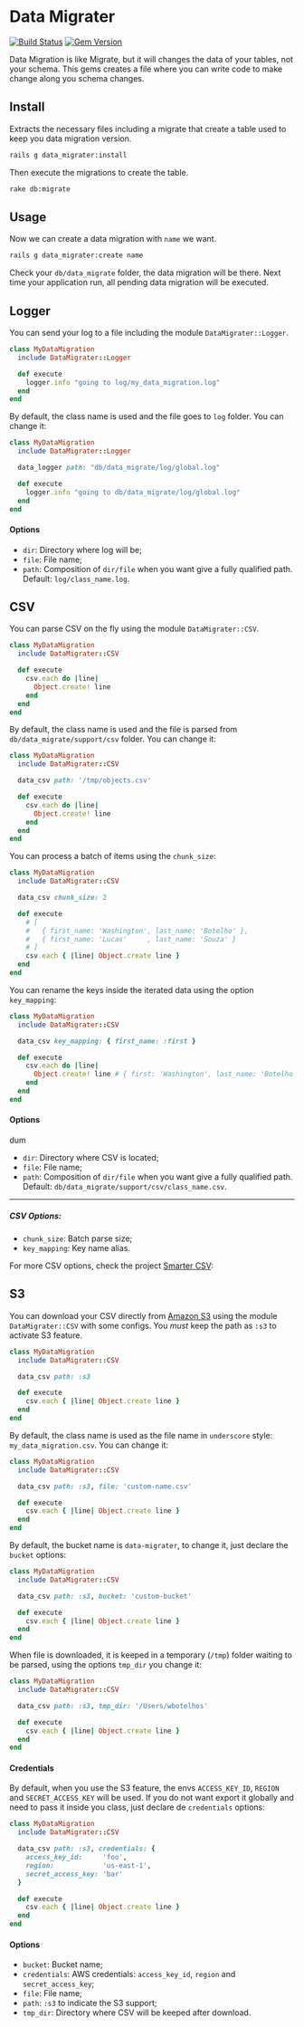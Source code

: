 # Data Migrater

[![Build Status](https://travis-ci.org/getninjas/data_migrater.svg)](https://travis-ci.org/getninjas/data_migrater)
[![Gem Version](https://badge.fury.io/rb/data_migrater.svg)](https://badge.fury.io/rb/data_migrater)

Data Migration is like Migrate, but it will changes the data of your tables,
not your schema. This gems creates a file where you can write code to make
change along you schema changes.

## Install

Extracts the necessary files including a migrate that create a table used
to keep you data migration version.

```bash
rails g data_migrater:install
```

Then execute the migrations to create the table.

```bash
rake db:migrate
```

## Usage

Now we can create a data migration with `name` we want.

```bash
rails g data_migrater:create name
```

Check your `db/data_migrate` folder, the data migration will be there.
Next time your application run, all pending data migration will be executed.

## Logger

You can send your log to a file including the module `DataMigrater::Logger`.

```ruby
class MyDataMigration
  include DataMigrater::Logger

  def execute
    logger.info "going to log/my_data_migration.log"
  end
end
```

By default, the class name is used and the file goes to `log` folder. You can change it:

```ruby
class MyDataMigration
  include DataMigrater::Logger

  data_logger path: "db/data_migrate/log/global.log"

  def execute
    logger.info "going to db/data_migrate/log/global.log"
  end
end
```

#### Options

- `dir`: Directory where log will be;
- `file`: File name;
- `path`: Composition of `dir/file` when you want give a fully qualified path. Default: `log/class_name.log`.

## CSV

You can parse CSV on the fly using the module `DataMigrater::CSV`.

```ruby
class MyDataMigration
  include DataMigrater::CSV

  def execute
    csv.each do |line|
      Object.create! line
    end
  end
end
```

By default, the class name is used and the file is parsed from `db/data_migrate/support/csv` folder. You can change it:

```ruby
class MyDataMigration
  include DataMigrater::CSV

  data_csv path: '/tmp/objects.csv'

  def execute
    csv.each do |line|
      Object.create! line
    end
  end
end
```

You can process a batch of items using the `chunk_size`:

```ruby
class MyDataMigration
  include DataMigrater::CSV

  data_csv chunk_size: 2

  def execute
    # [
    #   { first_name: 'Washington', last_name: 'Botelho' },
    #   { first_name: 'Lucas'     , last_name: 'Souza' }
    # ]
    csv.each { |line| Object.create line }
  end
end
```

You can rename the keys inside the iterated data using the option `key_mapping`:

```ruby
class MyDataMigration
  include DataMigrater::CSV

  data_csv key_mapping: { first_name: :first }

  def execute
    csv.each do |line|
      Object.create! line # { first: 'Washington', last_name: 'Botelho' }
    end
  end
end
```

#### Options
dum
- `dir`: Directory where CSV is located;
- `file`: File name;
- `path`: Composition of `dir/file` when you want give a fully qualified path. Default: `db/data_migrate/support/csv/class_name.csv`.

---

##### CSV Options:

- `chunk_size`: Batch parse size;
- `key_mapping`: Key name alias.

For more CSV options, check the project [Smarter CSV](https://github.com/tilo/smarter_csv):

## S3

You can download your CSV directly from [Amazon S3](https://aws.amazon.com/s3) using the module `DataMigrater::CSV` with some configs.
You *must* keep the path as `:s3` to activate S3 feature.

```ruby
class MyDataMigration
  include DataMigrater::CSV

  data_csv path: :s3

  def execute
    csv.each { |line| Object.create line }
  end
end
```

By default, the class name is used as the file name in `underscore` style: `my_data_migration.csv`. You can change it:

```ruby
class MyDataMigration
  include DataMigrater::CSV

  data_csv path: :s3, file: 'custom-name.csv'

  def execute
    csv.each { |line| Object.create line }
  end
end
```

By default, the bucket name is `data-migrater`, to change it, just declare the `bucket` options:

```ruby
class MyDataMigration
  include DataMigrater::CSV

  data_csv path: :s3, bucket: 'custom-bucket'

  def execute
    csv.each { |line| Object.create line }
  end
end
```

When file is downloaded, it is keeped in a temporary (`/tmp`) folder waiting to be parsed, using the options `tmp_dir` you change it:

```ruby
class MyDataMigration
  include DataMigrater::CSV

  data_csv path: :s3, tmp_dir: '/Users/wbotelhos'

  def execute
    csv.each { |line| Object.create line }
  end
end
```

#### Credentials

By default, when you use the S3 feature, the envs `ACCESS_KEY_ID`, `REGION` and `SECRET_ACCESS_KEY` will be used.
If you do not want export it globally and need to pass it inside you class, just declare de `credentials` options:

```ruby
class MyDataMigration
  include DataMigrater::CSV

  data_csv path: :s3, credentials: {
    access_key_id:     'foo',
    region:            'us-east-1',
    secret_access_key: 'bar'
  }

  def execute
    csv.each { |line| Object.create line }
  end
end
```

#### Options

- `bucket`: Bucket name;
- `credentials`: AWS credentials: `access_key_id`, `region` and `secret_access_key`;
- `file`: File name;
- `path`: `:s3` to indicate the S3 support;
- `tmp_dir`: Directory where CSV will be keeped after download.
